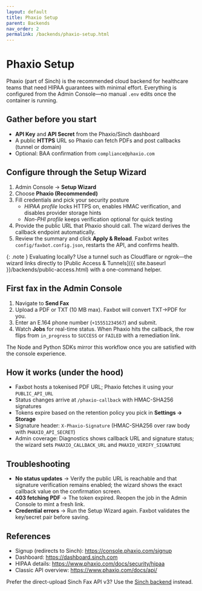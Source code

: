 ```yaml
---
layout: default
title: Phaxio Setup
parent: Backends
nav_order: 2
permalink: /backends/phaxio-setup.html
---
```


# Phaxio Setup

Phaxio (part of Sinch) is the recommended cloud backend for healthcare teams that need HIPAA guarantees with minimal effort. Everything is configured from the Admin Console—no manual `.env` edits once the container is running.

## Gather before you start

- **API Key** and **API Secret** from the Phaxio/Sinch dashboard
- A public **HTTPS** URL so Phaxio can fetch PDFs and post callbacks (tunnel or domain)
- Optional: BAA confirmation from `compliance@phaxio.com`

## Configure through the Setup Wizard

1. Admin Console → **Setup Wizard**
2. Choose **Phaxio (Recommended)**
3. Fill credentials and pick your security posture
   - *HIPAA profile* locks HTTPS on, enables HMAC verification, and disables provider storage hints
   - *Non-PHI profile* keeps verification optional for quick testing
4. Provide the public URL that Phaxio should call. The wizard derives the callback endpoint automatically.
5. Review the summary and click **Apply & Reload**. Faxbot writes `config/faxbot.config.json`, restarts the API, and confirms health.

{: .note }
Evaluating locally? Use a tunnel such as Cloudflare or ngrok—the wizard links directly to [Public Access & Tunnels]({{ site.baseurl }}/backends/public-access.html) with a one-command helper.

## First fax in the Admin Console

1. Navigate to **Send Fax**
2. Upload a PDF or TXT (10 MB max). Faxbot will convert TXT→PDF for you.
3. Enter an E.164 phone number (`+15551234567`) and submit.
4. Watch **Jobs** for real-time status. When Phaxio hits the callback, the row flips from `in_progress` to `SUCCESS` or `FAILED` with a remediation link.

The Node and Python SDKs mirror this workflow once you are satisfied with the console experience.

## How it works (under the hood)

- Faxbot hosts a tokenised PDF URL; Phaxio fetches it using your `PUBLIC_API_URL`
- Status changes arrive at `/phaxio-callback` with HMAC-SHA256 signatures
- Tokens expire based on the retention policy you pick in **Settings → Storage**
- Signature header: `X-Phaxio-Signature` (HMAC-SHA256 over raw body with `PHAXIO_API_SECRET`)
- Admin coverage: Diagnostics shows callback URL and signature status; the wizard sets `PHAXIO_CALLBACK_URL` and `PHAXIO_VERIFY_SIGNATURE`

## Troubleshooting

- **No status updates** → Verify the public URL is reachable and that signature verification remains enabled; the wizard shows the exact callback value on the confirmation screen.
- **403 fetching PDF** → The token expired. Reopen the job in the Admin Console to mint a fresh link.
- **Credential errors** → Run the Setup Wizard again. Faxbot validates the key/secret pair before saving.

## References

- Signup (redirects to Sinch): https://console.phaxio.com/signup
- Dashboard: https://dashboard.sinch.com
- HIPAA details: https://www.phaxio.com/docs/security/hipaa
- Classic API overview: https://www.phaxio.com/docs/api/

Prefer the direct-upload Sinch Fax API v3? Use the [Sinch backend](sinch-setup.html) instead.
